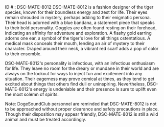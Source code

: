 ID # : DSC-MATE-8012
DSC-MATE-8012 is a fashion designer of the tiger species, known for their boundless energy and zest for life. Their eyes remain shrouded in mystery, perhaps adding to their enigmatic persona. Their head is adorned with a blue bandana, a statement piece that speaks to their bold personality. Goggles are often found resting on their forehead, indicating an affinity for adventure and exploration. A flashy gold earring adorns one ear, a symbol of the tiger's love for all things ostentatious. A medical mask conceals their mouth, lending an air of mystery to their character. Draped around their neck, a vibrant red scarf adds a pop of color to their ensemble. 

DSC-MATE-8012's personality is infectious, with an infectious enthusiasm for life. They leave no room for the dreary or mundane in their world and are always on the lookout for ways to inject fun and excitement into any situation. Their eagerness may prove comical at times, as they tend to get excited about things that others find dull or uninspiring. Nevertheless, DSC-MATE-8012's energy is undeniable and their presence is sure to uplift even the most solemn of spirits.

Note: DogeSoundClub personnel are reminded that DSC-MATE-8012 is not to be approached without proper clearance and safety precautions in place. Though their disposition may appear friendly, DSC-MATE-8012 is still a wild animal and must be treated accordingly.